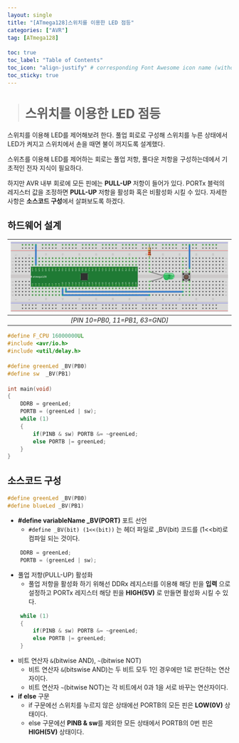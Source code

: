 ```yaml
---
layout: single
title: "[ATmega128]스위치를 이용한 LED 점등"
categories: ["AVR"]
tag: [ATmega128]

toc: true
toc_label: "Table of Contents"
toc_icon: "align-justify" # corresponding Font Awesome icon name (without fa prefix)
toc_sticky: true
---
```


># 스위치를 이용한 LED 점등

스위치를 이용해 LED를 제어해보려 한다. 풀업 회로로 구성해 스위치를 누른 상태에서 LED가 켜지고 스위치에서 손을 때면 불이 꺼지도록 설계했다.   


스위츠를 이용해 LED를 제어하는 회로는 풀업 저항, 풀다운 저항을 구성하는데에서 기초적인 전자 지식이 필요하다.   


하지만 AVR 내부 회로에 모든 핀에는 **PULL-UP** 저항이 들어가 있다. PORTx 블럭의 레지스터 값을 조정하면 **PULL-UP** 저항을 활성화 혹은 비활성화 시킬 수 있다. 자세한 사항은 **소스코드 구성**에서 살펴보도록 하겠다.


## 하드웨어 설계

|![blog](https://github.com/JiJinWoo/JiJinWoo.github.io/blob/master/assets/images/avrblog/led3(sw).PNG?raw=true)|
|:---:|
|*[PIN 10=PB0, 11=PB1, 63=GND]*|


```cpp
#define F_CPU 16000000UL
#include <avr/io.h>
#include <util/delay.h>

#define greenLed _BV(PB0)
#define sw	_BV(PB1)

int main(void)
{
	DDRB = greenLed;
	PORTB = (greenLed | sw);
	while (1)
	{
		if(PINB & sw) PORTB &= ~greenLed;
		else PORTB |= greenLed;
	}
}
```  


## 소스코드 구성

```cpp
#define greenLed _BV(PB0)
#define blueLed	_BV(PB1)
```
* **#define variableName _BV(PORT)** 포트 선언
	* ```#define _BV(bit) (1<<(bit))``` 는 헤더 파일로  _BV(bit) 코드를 (1<<bit)로 컴파일 되는 것이다.

```cpp 
	DDRB = greenLed;
	PORTB = (greenLed | sw);
```
* 풀업 저항(PULL-UP) 활성화
	* 풀업 저항을 활성화 하기 위해선 DDRx 레지스터를 이용해 해당 핀을 **입력** 으로 설정하고 PORTx 레지스터 해당 핀을 **HIGH(5V)** 로 만들면 활성화 시킬 수 있다.

```cpp
	while (1)
	{
		if(PINB & sw) PORTB &= ~greenLed;
		else PORTB |= greenLed;
	}
```
* 비트 연산자 ```&```(bitwise AND), ```~```(bitwise NOT)
	* 비트 연산자 ```&```(bitswise AND)는 두 비트 모두 1인 경우에만 1로 판단하는 연산자이다. 
	* 비트 연산자 ```~```(bitwise NOT)는 각 비트에서 0과 1을 서로 바꾸는 연산자이다.
* **if else** 구문
	* if 구문에선 스위치를 누르지 않은 상태에선 PORTB의 모든 핀은 **LOW(0V)** 상태이다.
	* else 구문에선 **PINB & sw**를 제외한 모든 상태에서 PORTB의 0번 핀은 **HIGH(5V)** 상태이다.
